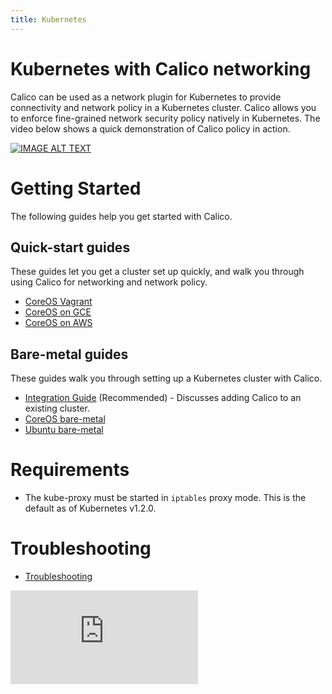 ```yaml
---
title: Kubernetes
---
```


# Kubernetes with Calico networking
Calico can be used as a network plugin for Kubernetes to provide connectivity and network policy in a Kubernetes cluster.
Calico allows you to enforce fine-grained network security policy natively in Kubernetes. The video below shows a quick demonstration of Calico policy in action.

[![IMAGE ALT TEXT](http://img.youtube.com/vi/OE1n5PWtvMM/0.jpg)](http://www.youtube.com/watch?v=OE1n5PWtvMM "Calico network policy on Kubernetes")

# Getting Started
The following guides help you get started with Calico.

Quick-start guides
------------------
These guides let you get a cluster set up quickly, and walk you through using Calico for networking and network policy.

- [CoreOS Vagrant]({{site.baseurl}}/{{page.version}}/getting-started/kubernetes/installation/vagrant/)
- [CoreOS on GCE]({{site.baseurl}}/{{page.version}}/getting-started/kubernetes/installation/gce)
- [CoreOS on AWS]({{site.baseurl}}/{{page.version}}/getting-started/kubernetes/installation/aws)

Bare-metal guides
-----------------
These guides walk you through setting up a Kubernetes cluster with Calico.

- [Integration Guide]({{site.baseurl}}/{{page.version}}/getting-started/kubernetes/installation/) (Recommended) - Discusses adding Calico to an existing cluster.
- [CoreOS bare-metal](http://kubernetes.io/docs/getting-started-guides/coreos/bare_metal_calico/)
- [Ubuntu bare-metal](http://kubernetes.io/docs/getting-started-guides/ubuntu-calico/)

# Requirements
- The kube-proxy must be started in `iptables` proxy mode.  This is the default as of Kubernetes v1.2.0.

# Troubleshooting
- [Troubleshooting]({{site.baseurl}}/{{page.version}}/getting-started/kubernetes/troubleshooting)

[![Analytics](https://calico-ga-beacon.appspot.com/UA-52125893-3/calico-containers/docs/cni/kubernetes/README.md?pixel)](https://github.com/igrigorik/ga-beacon)
